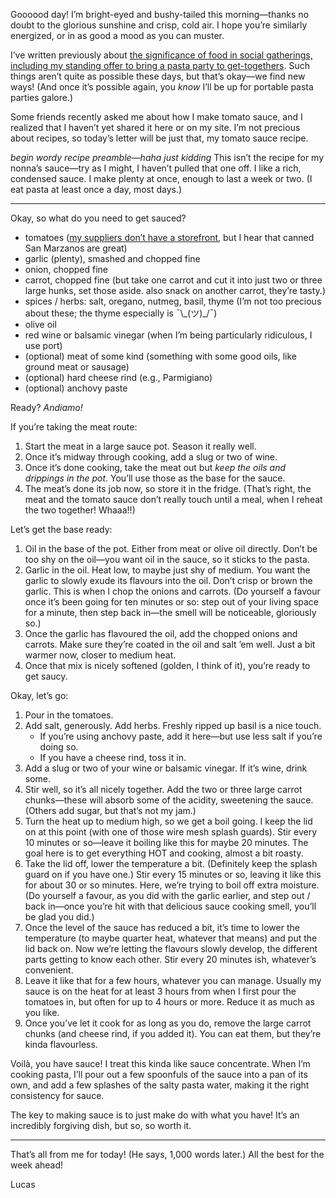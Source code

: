 Goooood day! I’m bright-eyed and bushy-tailed this morning—thanks no doubt to the glorious sunshine and crisp, cold air. I hope you’re similarly energized, or in as good a mood as you can muster.

I’ve written previously about [the significance of food in social gatherings, including my standing offer to bring a pasta party to get-togethers](https://lucascherkewski.com/hit-and-miss/34-portable-pasta-party-kit/). Such things aren’t quite as possible these days, but that’s okay—we find new ways! (And once it’s possible again, you _know_ I’ll be up for portable pasta parties galore.)

Some friends recently asked me about how I make tomato sauce, and I realized that I haven’t yet shared it here or on my site. I’m not precious about recipes, so today’s letter will be just that, my tomato sauce recipe.

_begin wordy recipe preamble—haha just kidding_ This isn’t the recipe for my nonna’s sauce—try as I might, I haven’t pulled that one off. I like a rich, condensed sauce. I make plenty at once, enough to last a week or two. (I eat pasta at least once a day, most days.)

---

Okay, so what do you need to get sauced?

- tomatoes ([my suppliers don’t have a storefront](https://www.instagram.com/p/CEXlBHYpHnq/), but I hear that canned San Marzanos are great)
- garlic (plenty), smashed and chopped fine
- onion, chopped fine
- carrot, chopped fine (but take one carrot and cut it into just two or three large hunks, set those aside. also snack on another carrot, they’re tasty.)
- spices / herbs: salt, oregano, nutmeg, basil, thyme (I’m not too precious about these; the thyme especially is ¯\\\_(ツ)\_/¯)
- olive oil
- red wine or balsamic vinegar (when I’m being particularly ridiculous, I use port)
- (optional) meat of some kind (something with some good oils, like ground meat or sausage)
- (optional) hard cheese rind (e.g., Parmigiano)
- (optional) anchovy paste

Ready? _Andiamo!_

If you’re taking the meat route:

1. Start the meat in a large sauce pot. Season it really well.
2. Once it’s midway through cooking, add a slug or two of wine.
3. Once it’s done cooking, take the meat out but _keep the oils and drippings in the pot_. You’ll use those as the base for the sauce.
4. The meat’s done its job now, so store it in the fridge. (That’s right, the meat and the tomato sauce don’t really touch until a meal, when I reheat the two together! Whaaa!!)

Let’s get the base ready:

1. Oil in the base of the pot. Either from meat or olive oil directly. Don’t be too shy on the oil—you want oil in the sauce, so it sticks to the pasta.
2. Garlic in the oil. Heat low, to maybe just shy of medium. You want the garlic to slowly exude its flavours into the oil. Don’t crisp or brown the garlic. This is when I chop the onions and carrots. (Do yourself a favour once it’s been going for ten minutes or so: step out of your living space for a minute, then step back in—the smell will be noticeable, gloriously so.)
3. Once the garlic has flavoured the oil, add the chopped onions and carrots. Make sure they’re coated in the oil and salt ’em well. Just a bit warmer now, closer to medium heat.
4. Once that mix is nicely softened (golden, I think of it), you’re ready to get saucy.

Okay, let’s go:

1. Pour in the tomatoes.
2. Add salt, generously. Add herbs. Freshly ripped up basil is a nice touch.
	- If you’re using anchovy paste, add it here—but use less salt if you’re doing so.
	- If you have a cheese rind, toss it in.
3. Add a slug or two of your wine or balsamic vinegar. If it’s wine, drink some.
4. Stir well, so it’s all nicely together. Add the two or three large carrot chunks—these will absorb some of the acidity, sweetening the sauce. (Others add sugar, but that’s not my jam.)
5. Turn the heat up to medium high, so we get a boil going. I keep the lid on at this point (with one of those wire mesh splash guards). Stir every 10 minutes or so—leave it boiling like this for maybe 20 minutes. The goal here is to get everything HOT and cooking, almost a bit roasty.
6. Take the lid off, lower the temperature a bit. (Definitely keep the splash guard on if you have one.) Stir every 15 minutes or so, leaving it like this for about 30 or so minutes. Here, we’re trying to boil off extra moisture. (Do yourself a favour, as you did with the garlic earlier, and step out / back in—once you’re hit with that delicious sauce cooking smell, you’ll be glad you did.)
7. Once the level of the sauce has reduced a bit, it’s time to lower the temperature (to maybe quarter heat, whatever that means) and put the lid back on. Now we’re letting the flavours slowly develop, the different parts getting to know each other. Stir every 20 minutes ish, whatever’s convenient.
8. Leave it like that for a few hours, whatever you can manage. Usually my sauce is on the heat for at least 3 hours from when I first pour the tomatoes in, but often for up to 4 hours or more. Reduce it as much as you like.
9. Once you’ve let it cook for as long as you do, remove the large carrot chunks (and cheese rind, if you added it). You can eat them, but they’re kinda flavourless.

Voilà, you have sauce! I treat this kinda like sauce concentrate. When I’m cooking pasta, I’ll pour out a few spoonfuls of the sauce into a pan of its own, and add a few splashes of the salty pasta water, making it the right consistency for sauce.

The key to making sauce is to just make do with what you have! It’s an incredibly forgiving dish, but so, so worth it.

---

That’s all from me for today! (He says, 1,000 words later.) All the best for the week ahead!

Lucas